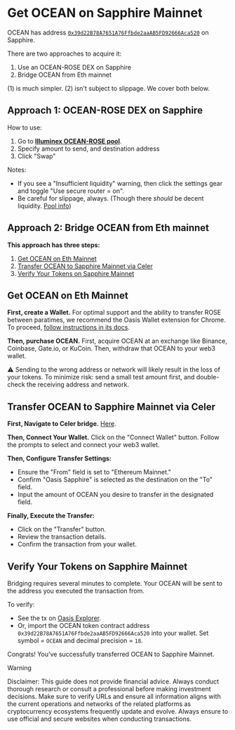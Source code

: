 <!--
Copyright 2024 Ocean Protocol Foundation
SPDX-License-Identifier: Apache-2.0
-->
# Get OCEAN on Sapphire Mainnet

OCEAN has address [`0x39d22B78A7651A76Ffbde2aaAB5FD92666Aca520`](https://explorer.oasis.io/mainnet/sapphire/token/0x39d22B78A7651A76Ffbde2aaAB5FD92666Aca520) on Sapphire.

There are two approaches to acquire it:

1. Use an OCEAN-ROSE DEX on Sapphire
2. Bridge OCEAN from Eth mainnet

(1) is much simpler. (2) isn't subject to slippage. We cover both below.

## Approach 1: OCEAN-ROSE DEX on Sapphire

How to use:

1. Go to **[Illuminex OCEAN-ROSE pool](https://illuminex.xyz/swap?inputCurrency=0x39d22B78A7651A76Ffbde2aaAB5FD92666Aca520&inputChainId=23294&outputCurrency=0x8Bc2B030b299964eEfb5e1e0b36991352E56D2D3&outputChainId=23294)**.
2. Specify amount to send, and destination address
3. Click "Swap"

Notes:

- If you see a "Insufficient liquidity" warning, then click the settings gear and toggle "Use secure router = on".
- Be careful for slippage, always. (Though there _should_ be decent liquidity. [Pool info](https://illuminex.xyz/pools/0x841dd137A2B380DA4568f6745aEAc20EDa910313))

## Approach 2: Bridge OCEAN from Eth mainnet

**This approach has three steps:**

1. [Get OCEAN on Eth Mainnet](#get-ocean-on-eth-mainnet)
1. [Transfer OCEAN to Sapphire Mainnet via Celer](#transfer-ocean-to-sapphire-mainnet-via-celer)
1. [Verify Your Tokens on Sapphire Mainnet](#verify-your-tokens-on-sapphire-mainnet)

## Get OCEAN on Eth Mainnet

**First, create a Wallet.** For optimal support and the ability to transfer ROSE between paratimes, we recommend the Oasis Wallet extension for Chrome. To proceed, [follow instructions in its docs](https://docs.oasis.io/general/manage-tokens/oasis-wallets/browser-extension/#install-the-oasis-wallet-via-chrome-web-store).

**Then, purchase OCEAN.** First, acquire OCEAN at an exchange like Binance, Coinbase, Gate.io, or KuCoin. Then, withdraw that OCEAN to your web3 wallet.

⚠️ Sending to the wrong address or network will likely result in the loss of your tokens. To minimize risk: send a small test amount first, and double-check the receiving address and network.

## Transfer OCEAN to Sapphire Mainnet via Celer

**First, Navigate to Celer bridge.** [Here](https://cbridge.celer.network/1/23294/OCEAN).

**Then, Connect Your Wallet.** Click on the "Connect Wallet" button. Follow the prompts to select and connect your web3 wallet.

**Then, Configure Transfer Settings:**

- Ensure the "From" field is set to "Ethereum Mainnet."
- Confirm "Oasis Sapphire" is selected as the destination on the "To" field.
- Input the amount of OCEAN you desire to transfer in the designated field.

**Finally, Execute the Transfer:**

- Click on the "Transfer" button.
- Review the transaction details.
- Confirm the transaction from your wallet.

## Verify Your Tokens on Sapphire Mainnet

Bridging requires several minutes to complete. Your OCEAN will be sent to the address you executed the transaction from.

To verify:

- See the tx on [Oasis Explorer](https://explorer.sapphire.oasis.io/address/0x39d22B78A7651A76Ffbde2aaAB5FD92666Aca520/transactions).
- Or, import the OCEAN token contract address `0x39d22B78A7651A76Ffbde2aaAB5FD92666Aca520` into your wallet. Set symbol = `OCEAN` and decimal precision = `18`.

Congrats! You've successfully transferred OCEAN to Sapphire Mainnet.

> [!WARNING]
> Disclaimer: This guide does not provide financial advice. Always conduct thorough research or consult a professional before making investment decisions. Make sure to verify URLs and ensure all information aligns with the current operations and networks of the related platforms as cryptocurrency ecosystems frequently update and evolve. Always ensure to use official and secure websites when conducting transactions.
